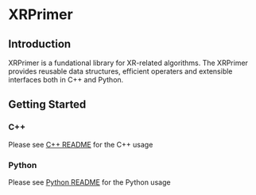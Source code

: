 # XRPrimer

## Introduction

XRPrimer is a fundational library for XR-related algorithms.
The XRPrimer provides reusable data structures, efficient operaters and extensible interfaces both in C++ and Python.


## Getting Started

### C++ 

Please see [C++ README](cpp/README.md) for the C++ usage

### Python

Please see [Python README](python/README.md) for the Python usage
